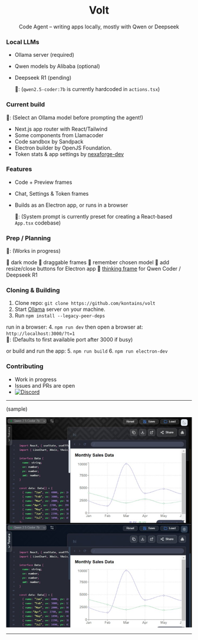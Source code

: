 
<h1 align="center">Volt</h1>

<p align="center">
  Code Agent – writing apps locally, mostly with Qwen or Deepseek
</p>


### Local LLMs

- Ollama server (required)
- Qwen models by Alibaba (optional)
- Deepseek R1 (pending)

  📝: (`qwen2.5-coder:7b` is currently hardcoded in `actions.tsx`)


### Current build

  📝: (Select an Ollama model before prompting the agent!)

- Next.js app router with React/Tailwind
- Some components from Llamacoder
- Code sandbox by Sandpack
- Electron builder by OpenJS Foundation.
- Token stats & app settings by [nexaforge-dev](https://github.com/ageborn-dev/nexaforge-dev)


### Features

- Code + Preview frames
- Chat, Settings & Token frames
- Builds as an Electron app, or runs in a browser

  📝: (System prompt is currently preset for creating a React-based `App.tsx` codebase)
  

### Prep / Planning

  📝: (Works in progress)

 🔌  dark mode
 🔌  draggable frames
 🔌  remember chosen model
 🔌  add resize/close buttons for Electron app
 🔌  [thinking frame](https://github.com/kontains/volt/discussions/5) for Qwen Coder / Deepseek R1
 

### Cloning & Building

1.  Clone repo: `git clone https://github.com/kontains/volt`
2.  Start [Ollama](https://github.com/ollama/ollama/releases/) server on your machine.
3.  Run `npm install --legacy-peer-deps`

run in a browser:
  4.  `npm run dev` then open a browser at: `http://localhost:3000/?t=1`  
     📝: (Defaults to first available port after 3000 if busy)

or build and run the app:
  5.  `npm run build`
  6.  `npm run electron-dev` 


### Contributing

- Work in progress
- Issues and PRs are open
- [![Discord](https://img.shields.io/discord/416779691525931008?color=%237289da&label=Discord)](https://discord.gg/zGn7MS6) 

---

(sample)

[![ui-dark](https://github.com/kontains/volt/blob/main/src/assets/img/update.jpg)](https://github.com/kontains/volt)

---


